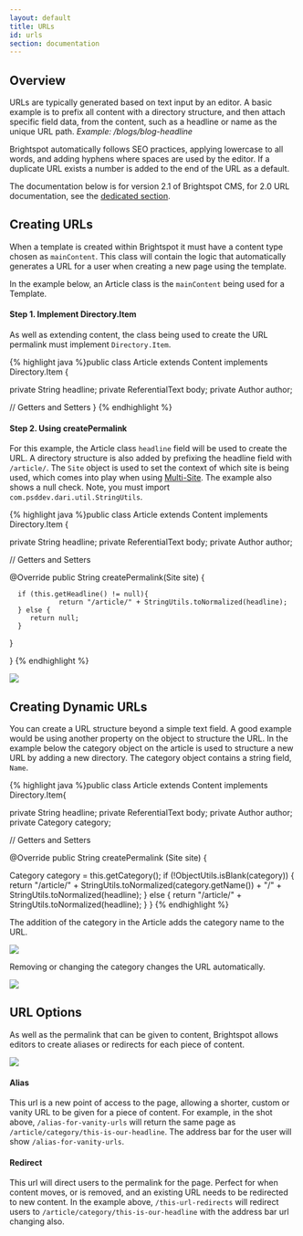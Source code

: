 ```yaml
---
layout: default
title: URLs
id: urls
section: documentation
---
```

<div markdown="1" class="span12">

## Overview

URLs are typically generated based on text input by an editor. A basic example is to prefix all content with a directory structure, and then attach specific field data, from the content, such as a headline or name as the unique URL path. *Example: /blogs/blog-headline*

Brightspot automatically follows SEO practices, applying lowercase to all words, and adding hyphens where spaces are used by the editor. If a duplicate URL exists a number is added to the end of the URL as a default.

The documentation below is for version 2.1 of Brightspot CMS, for 2.0 URL documentation, see the [dedicated section](urls-2.0.html).

## Creating URLs

When a template is created within Brightspot it must have a content type chosen as `mainContent`. This class will contain the logic that automatically generates a URL for a user when creating a new page using the template.

In the example below, an Article class is the `mainContent` being used for a Template. 

#### Step 1. Implement Directory.Item

As well as extending content, the class being used to create the URL permalink must implement `Directory.Item`.

{% highlight java %}public class Article extends Content implements Directory.Item {

  private String headline;
  private ReferentialText body;
  private Author author;

  // Getters and Setters
}
{% endhighlight %}

#### Step 2. Using createPermalink

For this example, the Article class `headline` field will be used to create the URL. A directory structure is also added by prefixing the headline field with `/article/`. The `Site` object is used to set the context of which site is being used, which comes into play when using [Multi-Site](multi-site.html). The example also shows a null check. Note, you must import `com.psddev.dari.util.StringUtils`.

{% highlight java %}public class Article extends Content implements Directory.Item {

  private String headline;
  private ReferentialText body;
  private Author author;

  // Getters and Setters

  @Override
  public String createPermalink(Site site) {

      if (this.getHeadline() != null){
                return "/article/" + StringUtils.toNormalized(headline);
      } else {  
         return null;
      }    
  }

}
{% endhighlight %}

![](http://docs.brightspot.s3.amazonaws.com/creating-urls-2.1.png)



## Creating Dynamic URLs

You can create a URL structure beyond a simple text field. A good example would be using another property on the object to structure the URL. In the example below the category object on the article is used to structure a new URL by adding a new directory. The category object contains a string field, `Name`.


{% highlight java %}public class Article extends Content implements Directory.Item{

  private String headline;
  private ReferentialText body;
  private Author author;
  private Category category;

  // Getters and Setters

  @Override
  public String createPermalink (Site site) {
        
  Category category = this.getCategory();
        if (!ObjectUtils.isBlank(category)) {
        	return "/article/" + StringUtils.toNormalized(category.getName()) + "/" + StringUtils.toNormalized(headline);
        } else {
        	return "/article/" + StringUtils.toNormalized(headline);
        }
    }
{% endhighlight %}

The addition of the category in the Article adds the category name to the URL.

![](http://docs.brightspot.s3.amazonaws.com/urls-2.1-category.png)

Removing or changing the category changes the URL automatically.

![](http://docs.brightspot.s3.amazonaws.com/urls-2.1-category-missing.png)

## URL Options

As well as the permalink that can be given to content, Brightspot allows editors to create aliases or redirects for each piece of content.

![](http://docs.brightspot.s3.amazonaws.com/urls-2.1-alias-redirect.png)

#### Alias

This url is a new point of access to the page, allowing a shorter, custom or vanity URL to be given for a piece of content. For example, in the shot above, `/alias-for-vanity-urls` will return the same page as `/article/category/this-is-our-headline`. The address bar for the user will show `/alias-for-vanity-urls`.

#### Redirect

This url will direct users to the permalink for the page. Perfect for when content moves, or is removed, and an existing URL needs to be redirected to new content. In the example above, `/this-url-redirects` will redirect users to `/article/category/this-is-our-headline` with the address bar url changing also.

</div>